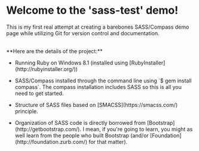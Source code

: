 # Welcome to the 'sass-test' demo!

This is my first real attempt at creating a barebones SASS/Compass demo page while utilizing Git for version control and documentation.

<br />
**Here are the details of the project:**

* <p>Running Ruby on Windows 8.1 (installed using [RubyInstaller](http://rubyinstaller.org/))</p>
* <p>SASS/Compass installed through the command line using `$ gem install compass`. The compass installation includes SASS so this is all you need to get started.</p>
* <p>Structure of SASS files based on [SMACSS](https://smacss.com/) principle.</p>
* <p>Organization of SASS code is directly borrowed from [Bootstrap](http://getbootstrap.com/). I mean, if you're going to learn, you might as well learn from the people who built Bootstrap (and/or [Foundation](http://foundation.zurb.com/) for that matter).</p>
